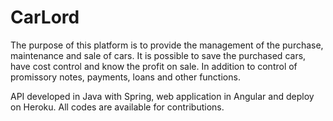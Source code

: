 # CarLord

The purpose of this platform is to provide the management of the purchase, maintenance and sale of cars. It is possible to save the purchased cars, have cost control and know the profit on sale. In addition to control of promissory notes, payments, loans and other functions.

API developed in Java with Spring, web application in Angular and deploy on Heroku. All codes are available for contributions.